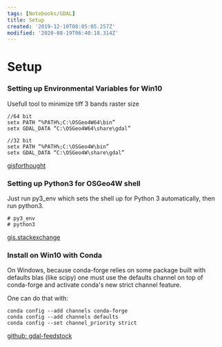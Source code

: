 ```yaml
---
tags: [Notebooks/GDAL]
title: Setup
created: '2019-12-10T08:05:05.257Z'
modified: '2020-08-19T06:40:18.314Z'
---
```


# Setup


### Setting up Environmental Variables for Win10

Usefull tool to minimize tiff 3 bands raster size

```shell
//64 bit
setx PATH “%PATH%;C:\OSGeo4W64\bin”
setx GDAL_DATA “C:\OSGeo4W64\share\gdal”

//32 bit
setx PATH “%PATH%;C:\OSGeo4W\bin”
setx GDAL_DATA “C:\OSGeo4W\share\gdal”
```
[gisforthought](https://gisforthought.com/setting-up-your-gdal-and-ogr-environmental-variables/)


### Setting up Python3 for OSGeo4W shell

Just run py3_env which sets the shell up for Python 3 automatically, then run python3.

```shell
# py3_env
# python3
```
[gis.stackexchange](https://gis.stackexchange.com/questions/273870/osgeo4w-shell-with-python3)


### Install on Win10 with Conda

On Windows, because conda-forge relies on some package built with defaults blas (like scipy) one must use the defaults channel on top of conda-forge and activate conda's new strict channel feature.

One can do that with:

```shell
conda config --add channels conda-forge
conda config --add channels defaults
conda config --set channel_priority strict
```
[github: gdal-feedstock](https://github.com/conda-forge/gdal-feedstock/issues/269)
